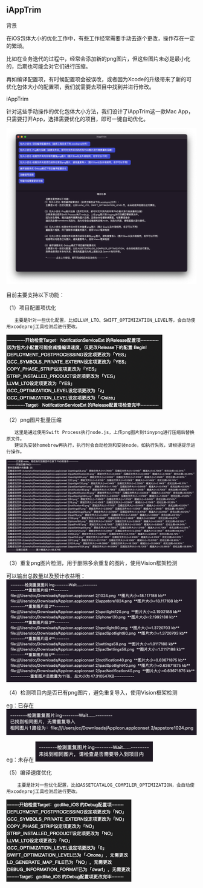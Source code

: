 ## iAppTrim

背景

在iOS包体大小的优化工作中，有些工作经常需要手动去逐个更改，操作存在一定的繁琐。

比如在业务迭代的过程中，经常会添加新的png图片，但这些图片未必是最小化的，后期也可能会对它们进行压缩。

再如编译配置项，有时候配置项会被误改，或者因为Xcode的升级带来了新的可优化包体大小的配置项，我们就需要去项目中找到并进行修改。

iAppTrim

针对这些手动操作的优化包体大小方法，我们设计了iAppTrim这一款Mac App，只需要打开App，选择需要优化的项目，即可一键自动优化。


![App首页示例.png](https://github.com/DSAppTeam/iAppTrim/blob/main/ReadMeSource/App首页示例.png)


目前主要支持以下功能：

（1）项目配置项优化

       主要是针对一些优化配置，比如LLVM_LTO、SWIFT_OPTIMIZATION_LEVEL等，会自动使用xcodeproj工具检测后进行更改。
![包大小配置示例.png](https://github.com/DSAppTeam/iAppTrim/blob/main/ReadMeSource/包大小配置示例.png)


（2）png图片批量压缩

       这里是通过使用Swift Process执行node.js，上传png图片到tinypng进行压缩后替换原文件。
       建议先安装homebrew再执行，执行时会自动检测和安装node，如执行失败，请根据提示进行操作。

![压缩图片示例.png](https://github.com/DSAppTeam/iAppTrim/blob/main/ReadMeSource/压缩图片示例.png)


（3）重复png图片检测，用于删除多余重复的图片，使用Vision框架检测

可以输出总数量以及预计收益哦：
![重复图片检测示例.png](https://github.com/DSAppTeam/iAppTrim/blob/main/ReadMeSource/重复图片检测示例.png)


（4）检测项目内是否已有png图片，避免重复导入，使用Vision框架检测

eg：已存在
![是否存在图片检测示例.png](https://github.com/DSAppTeam/iAppTrim/blob/main/ReadMeSource/是否存在图片检测示例.png)

eg：未存在
![重复图片检测不存在示例.png](https://github.com/DSAppTeam/iAppTrim/blob/main/ReadMeSource/重复图片检测不存在示例.png)

（5）编译速度优化

        主要是针对一些优化配置，比如ASSETCATALOG_COMPILER_OPTIMIZATION，会自动使用xcodeproj工具检测后进行更改。
        
![编译速度.png](https://github.com/DSAppTeam/iAppTrim/blob/main/ReadMeSource/编译速度.png)



